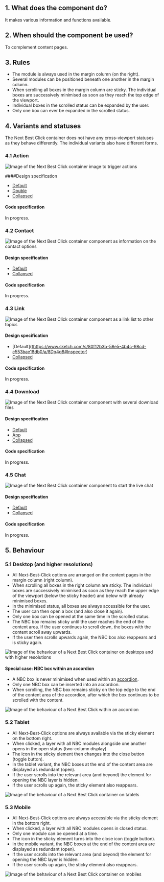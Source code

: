 ## 1. What does the component do?
It makes various information and functions available.

## 2. When should the component be used?
To complement content pages.

## 3. Rules
* The module is always used in the margin column (on the right).
* Several modules can be positioned beneath one another in the margin column.
* When scrolling all boxes in the margin column are sticky. The individual boxes are successively minimised as soon as they reach the top edge of the viewport.
* Individual boxes in the scrolled status can be expanded by the user.
* Only one box can ever be expanded in the scrolled status.

## 4. Variants and statuses
The Next Best Click container does not have any cross-viewport statuses as they behave differently. The individual variants also have different forms.

### 4.1 Action
![Image of the Next Best Click container image to trigger actions](https://raw.githubusercontent.com/sbb-design-systems/design-system-website-documentation/master/documentation/components/nbc/images/nbc_action.png 'class: image')

####Design specification
* [Default](https://www.sketch.com/s/80f12b3b-58e5-4b4c-98cd-c553bae18db0/a/7mav9P#Inspector)
* [Double](https://www.sketch.com/s/80f12b3b-58e5-4b4c-98cd-c553bae18db0/a/yaQ2Aa#Inspector)
* [Collapsed](https://www.sketch.com/s/80f12b3b-58e5-4b4c-98cd-c553bae18db0/a/9aWeqz#Inspector)

#### Code specification
In progress.

### 4.2 Contact
![Image of the Next Best Click container component as information on the contact options](https://raw.githubusercontent.com/sbb-design-systems/design-system-website-documentation/master/documentation/components/nbc/images/nbc_contact.png 'class: image')

#### Design specification
* [Default](https://www.sketch.com/s/80f12b3b-58e5-4b4c-98cd-c553bae18db0/a/PZoP58#Inspector)
* [Collapsed](https://www.sketch.com/s/80f12b3b-58e5-4b4c-98cd-c553bae18db0/a/gLZlWj#Inspector)

#### Code specification
In progress.

### 4.3 Link
![Image of the Next Best Click container component as a link list to other topics](https://raw.githubusercontent.com/sbb-design-systems/design-system-website-documentation/master/documentation/components/nbc/images/nbc_link.png 'class: image')

#### Design specification
* [Default]((https://www.sketch.com/s/80f12b3b-58e5-4b4c-98cd-c553bae18db0/a/8Dp4q8#Inspector)
* [Collapsed](https://www.sketch.com/s/80f12b3b-58e5-4b4c-98cd-c553bae18db0/a/2vejgA#Inspector)

#### Code specification
In progress.

### 4.4 Download
![Image of the Next Best Click container component with several download files](https://raw.githubusercontent.com/sbb-design-systems/design-system-website-documentation/master/documentation/components/nbc/images/nbc_download.png 'class: image')

#### Design specification
* [Default](https://www.sketch.com/s/80f12b3b-58e5-4b4c-98cd-c553bae18db0/a/MjM757#Inspector)
* [App](https://www.sketch.com/s/80f12b3b-58e5-4b4c-98cd-c553bae18db0/a/5GoZqd#Inspector)
* [Collapsed](https://www.sketch.com/s/80f12b3b-58e5-4b4c-98cd-c553bae18db0/a/bVam9j#Inspector)

#### Code specification
In progress.

### 4.5 Chat
![Image of the Next Best Click container component to start the live chat](https://raw.githubusercontent.com/sbb-design-systems/design-system-website-documentation/master/documentation/components/nbc/images/nbc_chat.png 'class: image')

#### Design specification
* [Default](https://www.sketch.com/s/80f12b3b-58e5-4b4c-98cd-c553bae18db0/a/WmnWrk#Inspector)
* [Collapsed](https://www.sketch.com/s/80f12b3b-58e5-4b4c-98cd-c553bae18db0/a/34xdqm#Inspector)

#### Code specification
In progress.

## 5. Behaviour
### 5.1 Desktop (and higher resolutions)
* All Next-Best-Click options are arranged on the content pages in the margin column (right column).
* When scrolling all boxes in the right column are sticky. The individual boxes are successively minimised as soon as they reach the upper edge of the viewport (below the sticky header) and below with already minimised boxes.
* In the minimised status, all boxes are always accessible for the user.
* The user can then open a box (and also close it again).
* Only one box can be opened at the same time in the scrolled status.
* The NBC box remains sticky until the user reaches the end of the content area. If the user continues to scroll down, the boxes with the content scroll away upwards.
* If the user then scrolls upwards again, the NBC box also reappears and is sticky again.

![Image of the behaviour of a Next Best Click container on desktops and with higher resolutions](https://raw.githubusercontent.com/sbb-design-systems/design-system-website-documentation/master/documentation/components/nbc/images/nbc_behaviour_desktop_default.png 'class: image')

#### Special case: NBC box within an accordion
* A NBC box is never minimised when used within an [accordion](https://digital.sbb.ch/en/websites/components/accordion).
* Only one NBC box can be inserted into an accordion.
* When scrolling, the NBC box remains sticky on the top edge to the end of the content area of the accordion, after which the box continues to be scrolled with the content.

![Image of the behaviour of a Next Best Click within an accordion](https://raw.githubusercontent.com/sbb-design-systems/design-system-website-documentation/master/documentation/components/nbc/images/nbc_behaviour_desktop_accordion.png 'class: image')

### 5.2 Tablet
* All Next-Best-Click options are always available via the sticky element on the bottom right.
* When clicked, a layer with all NBC modules alongside one another opens in the open status (two-column display)
* The icon in the sticky element then changes into the close button (toggle button).
* In the tablet variant, the NBC boxes at the end of the content area are displayed as redundant (open).
* If the user scrolls into the relevant area (and beyond) the element for opening the NBC layer is hidden.
* If the user scrolls up again, the sticky element also reappears.

![Image of the behaviour of a Next Best Click container on tablets](https://raw.githubusercontent.com/sbb-design-systems/design-system-website-documentation/master/documentation/components/nbc/images/nbc_behaviour_tablet.png 'class: image')

### 5.3 Mobile
* All Next-Best-Click options are always accessible via the sticky element in the bottom right.
* When clicked, a layer with all NBC modules opens in closed status.
* Only one module can be opened at a time.
* The icon in the sticky element turns into the close icon (toggle button).
* In the mobile variant, the NBC boxes at the end of the content area are displayed as redundant (open).
* If the user scrolls into the relevant area (and beyond) the element for opening the NBC layer is hidden.
* If the user scrolls up again, the sticky element also reappears.

![Image of the behaviour of a Next Best Click container on mobiles](https://raw.githubusercontent.com/sbb-design-systems/design-system-website-documentation/master/documentation/components/nbc/images/nbc_behaviour_mobile.png 'class: image')